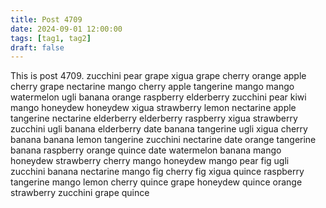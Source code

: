 ```yaml
---
title: Post 4709
date: 2024-09-01 12:00:00
tags: [tag1, tag2]
draft: false
---
```

This is post 4709.
zucchini
pear
grape
xigua
grape
cherry
orange
apple
cherry
grape
nectarine
mango
cherry
apple
tangerine
mango
mango
watermelon
ugli
banana
orange
raspberry
elderberry
zucchini
pear
kiwi
mango
honeydew
honeydew
xigua
strawberry
lemon
nectarine
apple
tangerine
nectarine
elderberry
elderberry
raspberry
xigua
strawberry
zucchini
ugli
banana
elderberry
date
banana
tangerine
ugli
xigua
cherry
banana
banana
lemon
tangerine
zucchini
nectarine
date
orange
tangerine
banana
raspberry
orange
quince
date
watermelon
banana
mango
honeydew
strawberry
cherry
mango
honeydew
mango
pear
fig
ugli
zucchini
banana
nectarine
mango
fig
cherry
fig
xigua
quince
raspberry
tangerine
mango
lemon
cherry
quince
grape
honeydew
quince
orange
strawberry
zucchini
grape
quince
